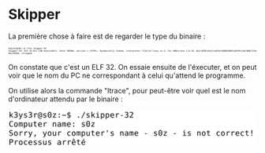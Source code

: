 # Skipper

La première chose à faire est de regarder le type du binaire :

![](img/skip1.png)

On constate que c'est un ELF 32.
On essaie ensuite de l'éxecuter, et on peut voir que le nom du PC ne correspondant à celui qu'attend le programme.

On utilise alors la commande "ltrace", pour peut-être voir quel est le nom d'ordinateur attendu par le binaire :

![](img/skip2.png)

